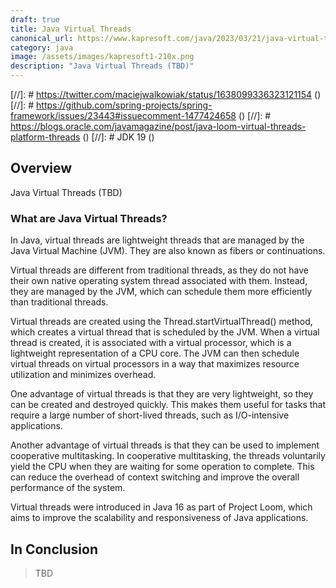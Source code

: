 ```yaml
---
draft: true
title: Java Virtual Threads
canonical_url: https://www.kapresoft.com/java/2023/03/21/java-virtual-threads.html
category: java
image: /assets/images/kapresoft1-210x.png
description: "Java Virtual Threads (TBD)"
---
```


[//]: # https://twitter.com/maciejwalkowiak/status/1638099336323121154 ()
[//]: # https://github.com/spring-projects/spring-framework/issues/23443#issuecomment-1477424658 ()
[//]: # https://blogs.oracle.com/javamagazine/post/java-loom-virtual-threads-platform-threads ()
[//]: # JDK 19 ()

## Overview

Java Virtual Threads (TBD)
<!--excerpt-->

### What are Java Virtual Threads?

In Java, virtual threads are lightweight threads that are managed by the Java Virtual Machine (JVM). They are also known as fibers or continuations.

Virtual threads are different from traditional threads, as they do not have their own native operating system thread associated with them. Instead, they are managed by the JVM, which can schedule them more efficiently than traditional threads.

Virtual threads are created using the Thread.startVirtualThread() method, which creates a virtual thread that is scheduled by the JVM. When a virtual thread is created, it is associated with a virtual processor, which is a lightweight representation of a CPU core. The JVM can then schedule virtual threads on virtual processors in a way that maximizes resource utilization and minimizes overhead.

One advantage of virtual threads is that they are very lightweight, so they can be created and destroyed quickly. This makes them useful for tasks that require a large number of short-lived threads, such as I/O-intensive applications.

Another advantage of virtual threads is that they can be used to implement cooperative multitasking. In cooperative multitasking, the threads voluntarily yield the CPU when they are waiting for some operation to complete. This can reduce the overhead of context switching and improve the overall performance of the system.

Virtual threads were introduced in Java 16 as part of Project Loom, which aims to improve the scalability and responsiveness of Java applications.

## In Conclusion

> TBD
